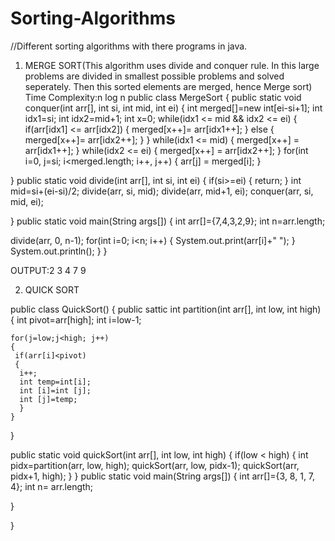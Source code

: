 # Sorting-Algorithms
//Different sorting algorithms with there programs in java.
1. MERGE SORT(This algorithm uses divide and conquer rule. In this large problems are divided in smallest possible problems and solved seperately. Then this sorted elements are merged, hence Merge sort)
Time Complexity:n log n
public class MergeSort
{
  public static void conquer(int arr[], int si, int mid, int ei)
  {
    int merged[]=new int[ei-si+1];
    int idx1=si;
    int idx2=mid+1;
    int x=0;
    while(idx1 <= mid && idx2 <= ei)
    {
      if(arr[idx1] <= arr[idx2]) 
      {
        merged[x++]= arr[idx1++];
      }
      else
      {
        merged[x++]= arr[idx2++];
      }
   }
   while(idx1 <= mid)
   {
     merged[x++] = arr[idx1++];
   }
   while(idx2 <= ei)
   {
     merged[x++] = arr[idx2++];
   }
    for(int i=0, j=si; i<merged.length; i++, j++)
    {
      arr[j] = merged[i];
    }
    
  }
  public static void divide(int arr[], int si, int ei)
  {
    if(si>=ei)
    {
     return;
    }
    int mid=si+(ei-si)/2;
    divide(arr, si, mid);
    divide(arr, mid+1, ei);
    conquer(arr, si, mid, ei);
    
  }
  public static void main(String args[])
  {
  int arr[]={7,4,3,2,9};
  int n=arr.length;
  
  divide(arr, 0, n-1);
  for(int i=0; i<n; i++)
  {
    System.out.print(arr[i]+" ");
  }
  System.out.println();
  }
}

OUTPUT:2 3 4 7 9




2. QUICK SORT

public class QuickSort()
{
  public sattic int partition(int arr[], int low, int high)
  {
    int pivot=arr[high];
    int i=low-1;
    
    for(j=low;j<high; j++)
    {
     if(arr[i]<pivot)
     {
      i++;
      int temp=int[i];
      int [i]=int [j];
      int [j]=temp;
      }
    }
  }

  public static void quickSort(int arr[], int low, int high)
  {
    if(low < high)
    {
       int pidx=partition(arr, low, high);
       quickSort(arr, low, pidx-1);
       quickSort(arr, pidx+1, high);
    }
  }
  public static void main(String args[])
  {
    int arr[]={3, 8, 1, 7, 4};
    int n= arr.length;
    
  
  }

}

